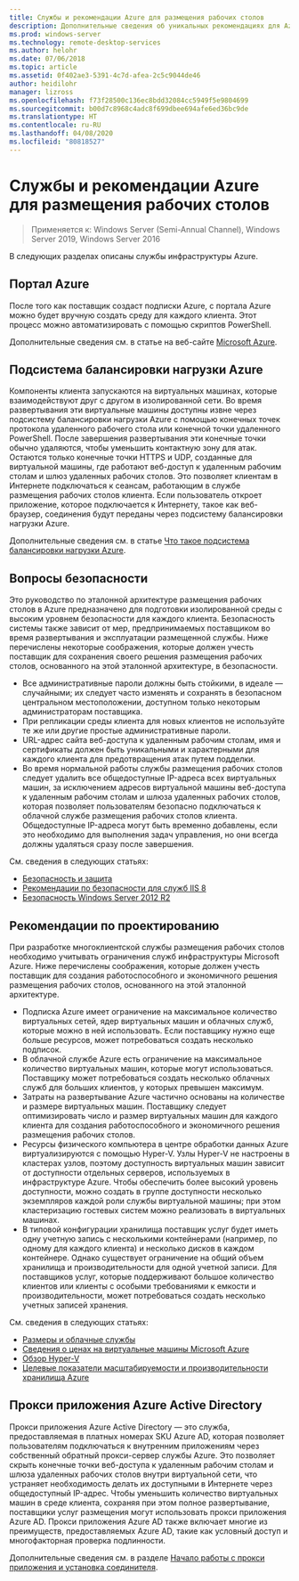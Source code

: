 ```yaml
---
title: Службы и рекомендации Azure для размещения рабочих столов
description: Дополнительные сведения об уникальных рекомендациях для Azure по решениям для размещения удаленных рабочих столов.
ms.prod: windows-server
ms.technology: remote-desktop-services
ms.author: helohr
ms.date: 07/06/2018
ms.topic: article
ms.assetid: 0f402ae3-5391-4c7d-afea-2c5c9044de46
author: heidilohr
manager: lizross
ms.openlocfilehash: f73f28500c136ec8bdd32084cc5949f5e9804699
ms.sourcegitcommit: b00d7c8968c4adc8f699dbee694afe6ed36bc9de
ms.translationtype: HT
ms.contentlocale: ru-RU
ms.lasthandoff: 04/08/2020
ms.locfileid: "80818527"
---
```

# <a name="azure-services-and-considerations-for-desktop-hosting"></a>Службы и рекомендации Azure для размещения рабочих столов

>Применяется к: Windows Server (Semi-Annual Channel), Windows Server 2019, Windows Server 2016

В следующих разделах описаны службы инфраструктуры Azure.
  
## <a name="azure-portal"></a>Портал Azure

После того как поставщик создаст подписки Azure, с портала Azure можно будет вручную создать среду для каждого клиента. Этот процесс можно автоматизировать с помощью скриптов PowerShell.  

Дополнительные сведения см. в статье на веб-сайте [Microsoft Azure](https://www.azure.microsoft.com).
  
## <a name="azure-load-balancer"></a>Подсистема балансировки нагрузки Azure

Компоненты клиента запускаются на виртуальных машинах, которые взаимодействуют друг с другом в изолированной сети. Во время развертывания эти виртуальные машины доступны извне через подсистему балансировки нагрузки Azure с помощью конечных точек протокола удаленного рабочего стола или конечной точки удаленного PowerShell. После завершения развертывания эти конечные точки обычно удаляются, чтобы уменьшить контактную зону для атак. Остаются только конечные точки HTTPS и UDP, созданные для виртуальной машины, где работают веб-доступ к удаленным рабочим столам и шлюз удаленных рабочих столов. Это позволяет клиентам в Интернете подключаться к сеансам, работающим в службе размещения рабочих столов клиента. Если пользователь откроет приложение, которое подключается к Интернету, такое как веб-браузер, соединения будут переданы через подсистему балансировки нагрузки Azure.  
  
Дополнительные сведения см. в статье [Что такое подсистема балансировки нагрузки Azure](https://azure.microsoft.com/documentation/articles/virtual-machines-linux-load-balance/).
  
## <a name="security-considerations"></a>Вопросы безопасности

Это руководство по эталонной архитектуре размещения рабочих столов в Azure предназначено для подготовки изолированной среды с высоким уровнем безопасности для каждого клиента. Безопасность системы также зависит от мер, предпринимаемых поставщиком во время развертывания и эксплуатации размещенной службы. Ниже перечислены некоторые соображения, которые должен учесть поставщик для сохранения своего решения размещения рабочих столов, основанного на этой эталонной архитектуре, в безопасности.

- Все административные пароли должны быть стойкими, в идеале — случайными; их следует часто изменять и сохранять в безопасном центральном местоположении, доступном только некоторым администраторам поставщика.  
- При репликации среды клиента для новых клиентов не используйте те же или другие простые административные пароли.
- URL-адрес сайта веб-доступа к удаленным рабочим столам, имя и сертификаты должен быть уникальными и характерными для каждого клиента для предотвращения атак путем подделки.  
- Во время нормальной работы службы размещения рабочих столов следует удалить все общедоступные IP-адреса всех виртуальных машин, за исключением адресов виртуальной машины веб-доступа к удаленным рабочим столам и шлюза удаленных рабочих столов, которая позволяет пользователям безопасно подключаться к облачной службе размещения рабочих столов клиента. Общедоступные IP-адреса могут быть временно добавлены, если это необходимо для выполнения задач управления, но они всегда должны удаляться сразу после завершения.  
  
См. сведения в следующих статьях:

- [Безопасность и защита](https://docs.microsoft.com/previous-versions/windows/it-pro/windows-server-2012-R2-and-2012/hh831778(v=ws.11))  
- [Рекомендации по безопасности для служб IIS 8](https://docs.microsoft.com/previous-versions/windows/it-pro/windows-server-2012-R2-and-2012/jj635855(v=ws.11))  
- [Безопасность Windows Server 2012 R2](https://docs.microsoft.com/previous-versions/windows/it-pro/windows-server-2012-R2-and-2012/hh831360(v=ws.11))  
  
## <a name="design-considerations"></a>Рекомендации по проектированию

При разработке многоклиентской службы размещения рабочих столов необходимо учитывать ограничения служб инфраструктуры Microsoft Azure. Ниже перечислены соображения, которые должен учесть поставщик для создания работоспособного и экономичного решения размещения рабочих столов, основанного на этой эталонной архитектуре.  
  
- Подписка Azure имеет ограничение на максимальное количество виртуальных сетей, ядер виртуальных машин и облачных служб, которые можно в ней использовать. Если поставщику нужно еще больше ресурсов, может потребоваться создать несколько подписок.
- В облачной службе Azure есть ограничение на максимальное количество виртуальных машин, которые могут использоваться. Поставщику может потребоваться создать несколько облачных служб для больших клиентов, у которых превышен максимум.  
- Затраты на развертывание Azure частично основаны на количестве и размере виртуальных машин. Поставщику следует оптимизировать число и размер виртуальных машин для каждого клиента для создания работоспособного и экономичного решения размещения рабочих столов.  
- Ресурсы физического компьютера в центре обработки данных Azure виртуализируются с помощью Hyper-V. Узлы Hyper-V не настроены в кластерах узлов, поэтому доступность виртуальных машин зависит от доступности отдельных серверов, используемых в инфраструктуре Azure. Чтобы обеспечить более высокий уровень доступности, можно создать в группе доступности несколько экземпляров каждой роли службы виртуальной машины; при этом кластеризацию гостевых систем можно реализовать в виртуальных машинах.  
- В типовой конфигурации хранилища поставщик услуг будет иметь одну учетную запись с несколькими контейнерами (например, по одному для каждого клиента) и несколько дисков в каждом контейнере. Однако существует ограничение на общий объем хранилища и производительности для одной учетной записи. Для поставщиков услуг, которые поддерживают большое количество клиентов или клиенты с особыми требованиями к емкости и производительности, может потребоваться создать несколько учетных записей хранения.  
  
См. сведения в следующих статьях:

- [Размеры и облачные службы](https://docs.microsoft.com/azure/cloud-services/cloud-services-sizes-specs)  
- [Сведения о ценах на виртуальные машины Microsoft Azure](https://azure.microsoft.com/pricing/details/virtual-machines/)  
- [Обзор Hyper-V](https://docs.microsoft.com/previous-versions/windows/it-pro/windows-server-2012-R2-and-2012/hh831531(v=ws.11))  
- [Целевые показатели масштабируемости и производительности хранилища Azure](https://docs.microsoft.com/azure/storage/common/storage-scalability-targets)  

## <a name="azure-active-directory-application-proxy"></a>Прокси приложения Azure Active Directory

Прокси приложения Azure Active Directory — это служба, предоставляемая в платных номерах SKU Azure AD, которая позволяет пользователям подключаться к внутренним приложениям через собственный обратный прокси-сервер службы Azure. Это позволяет скрыть конечные точки веб-доступа к удаленным рабочим столам и шлюза удаленных рабочих столов внутри виртуальной сети, что устраняет необходимость делать их доступными в Интернете через общедоступный IP-адрес. Чтобы уменьшить количество виртуальных машин в среде клиента, сохраняя при этом полное развертывание, поставщики услуг размещения могут использовать прокси приложения Azure AD. Прокси приложения Azure AD также включает многие из преимуществ, предоставляемых Azure AD, такие как условный доступ и многофакторная проверка подлинности.

Дополнительные сведения см. в разделе [Начало работы с прокси приложения и установка соединителя](https://docs.microsoft.com/azure/active-directory/manage-apps/application-proxy-enable).